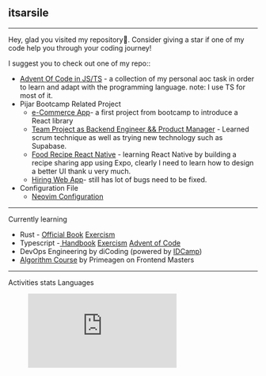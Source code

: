 ## itsarsile
---
Hey, glad you visited my repository👋. Consider giving a star if one of my code help you through your coding journey! 

I suggest you to check out one of my repo::
- [Advent Of Code in JS/TS](https://github.com/itsarsile/aoc-js-2021) - a collection of my personal aoc task in order to learn and adapt with the programming language. note: I use TS for most of it.
- Pijar Bootcamp Related Project
	- [e-Commerce App](https://github.com/itsarsile/blanja-next)- a first project from bootcamp to introduce a React library
	- [Team Project as Backend Engineer && Product Manager](https://github.com/itsarsile/food_recipe_be) - Learned scrum technique as well as trying new technology such as Supabase.
	- [Food Recipe React Native](https://github.com/itsarsile/food_recipe-mobile-ts) - learning React Native by building a recipe sharing app using Expo, clearly I need to learn how to design a better UI thank u very much.
	- [Hiring Web App](https://github.com/itsarsile/hiring_web_app-ts)- still has lot of bugs need to be fixed.
- Configuration File
	- [Neovim Configuration](https://github.com/itsarsile/kickstart.nvim)
---
Currently learning
- Rust - [Official Book](https://doc.rust-lang.org/stable/book/) [Exercism](https://exercism.org/tracks/rust)
- Typescript -[ Handbook](https://www.typescriptlang.org/docs/handbook/intro.html) [Exercism](https://exercism.org/tracks/typescript) [Advent of Code](https://adventofcode.com/2021)
- DevOps Engineering by diCoding (powered by [IDCamp](idcamp.ioh.co.id/))
- [Algorithm Course](https://frontendmasters.com/courses/algorithms/) by Primeagen on Frontend Masters
---
Activities stats
Languages
<figure><embed src="https://wakatime.com/share/@d4dd77e5-5372-4126-ab01-2661c6fdd402/093c0af3-0e03-4173-888f-30bb4cd14499.svg"></embed></figure>
